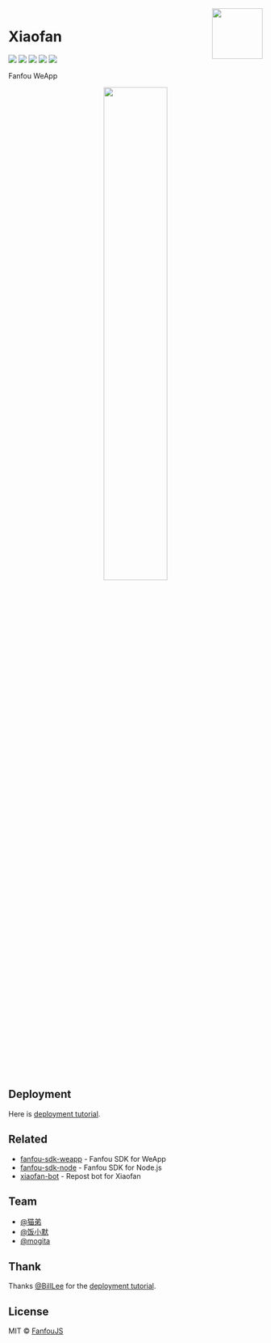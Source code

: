<div align="right">
  <img width="100px" height="100px" src="https://raw.githubusercontent.com/fanfoujs/xiaofan/master/media/weapp-code.jpg" align="right">
</div>

# Xiaofan

[![](https://badges.greenkeeper.io/fanfoujs/xiaofan.svg)](https://greenkeeper.io)
[![](https://img.shields.io/travis/fanfoujs/xiaofan/master.svg)](https://travis-ci.org/fanfoujs/xiaofan)
[![](https://img.shields.io/github/release/fanfoujs/xiaofan.svg)](https://github.com/fanfoujs/xiaofan/releases)
[![](https://img.shields.io/github/license/fanfoujs/xiaofan.svg)](https://github.com/fanfoujs/xiaofan/blob/master/LICENSE)
[![](https://img.shields.io/badge/code_style-XO-5ed9c7.svg)](https://github.com/xojs/xo)

Fanfou WeApp

<div align="center"><img width="50%" height="50%" src="https://raw.githubusercontent.com/fanfoujs/xiaofan/master/screenshot.png" /></div>

## Deployment

Here is [deployment tutorial](http://www.billlee.win/archives/139).

## Related

- [fanfou-sdk-weapp](https://github.com/LitoMore/fanfou-sdk-weapp) - Fanfou SDK for WeApp
- [fanfou-sdk-node](https://github.com/LitoMore/fanfou-sdk-node) - Fanfou SDK for Node.js
- [xiaofan-bot](https://github.com/fanfoujs/xiaofan-bot) - Repost bot for Xiaofan

## Team

- [@猫弟](https://fanfou.com/maundytime)
- [@饭小默](https://fanfou.com/lito)
- [@mogita](https://fanfou.com/mogita)

## Thank

Thanks [@BillLee](http://fanfou.com/BillLee) for the [deployment tutorial](http://www.billlee.win/archives/139).

## License

MIT © [FanfouJS](https://github.com/fanfoujs)
